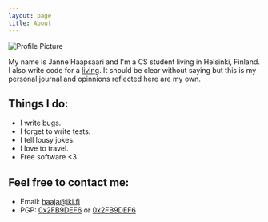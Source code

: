 ```yaml
---
layout: page
title: About
---
```


<img src="{{ site.baseurl }}/assets/janne.png" title="Profile Picture" class="profile">

My name is Janne Haapsaari and I'm a CS student living in Helsinki, Finland.
I also write code for a [living](https://www.relexsolutions.com/). It should
be clear without saying but this is my personal journal and opinnions
reflected here are my own.

## Things I do:

* I write bugs.
* I forget to write tests.
* I tell lousy jokes.
* I love to travel.
* Free software <3

## Feel free to contact me:

* Email: haaja@iki.fi
* PGP: [0x2FB9DEF6](/pgp/haaja_public_key.asc) or
[0x2FB9DEF6](http://pgp.mit.edu/pks/lookup?search=0x2FB9DEF6)
